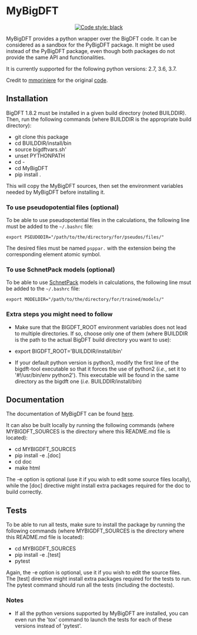 # MyBigDFT

<p align="center">
<a href="https://github.com/ambv/black"><img alt="Code style: black" src="https://img.shields.io/badge/code%20style-black-000000.svg"></a>
</p>

MyBigDFT provides a python wrapper over the BigDFT code.
It can be considered as a sandbox for the PyBigDFT package.
It might be used instead of the PyBigDFT package,
even though both packages do not provide the same API and functionalities.

It is currently supported for the following python versions: 2.7, 3.6, 3.7.

Credit to [mmoriniere](https://gitlab.com/mmoriniere) for the original [code](https://gitlab.com/mmoriniere/MyBigDFT).

## Installation

BigDFT 1.8.2 must be installed in a given build directory (noted BUILDDIR).
Then, run the following commands (where BUILDDIR is the appropriate build
directory):
- git clone this package
- cd BUILDDIR/install/bin
- source bigdftvars.sh'
- unset PYTHONPATH
- cd -
- cd MyBigDFT
- pip install .

This will copy the MyBigDFT sources, then set the environment variables
needed by MyBigDFT before installing it.

### To use pseudopotential files (optional)

To be able to use pseudopotential files in the calculations, the following line
must be added to the `~/.bashrc` file:

`export PSEUDODIR="/path/to/the/directory/for/pseudos/files/"`

The desired files must be named `psppar.` with the extension being the corresponding
element atomic symbol.

### To use SchnetPack models (optional)

To be able to use [SchnetPack](https://github.com/OMalenfantThuot/schnetpack) models in calculations,
the following line msut be added to the `~/.bashrc` file:

`export MODELDIR="/path/to/the/directory/for/trained/models/"`


### Extra steps you might need to follow

* Make sure that the BIGDFT\_ROOT environment variables does not lead to
multiple directories. If so, choose only one of them (where BUILDDIR is the path
to the actual BigDFT build directory you want to use):
- export BIGDFT\_ROOT='BUILDDIR/install/bin'

* If your default python version is python3, modify the first line of 
the bigdft-tool executable so that it forces the use of python2 (*i.e.*,
set it to '#!/usr/bin/env python2'). This executable will be found in the
same directory as the bigdft one (*i.e.* BUILDDIR/install/bin)


## Documentation

The documentation of MyBigDFT can be found
[here](https://mmoriniere.gitlab.io/MyBigDFT/index.html).

It can also be built locally by running the following commands (where
MYBIGDFT\_SOURCES is the directory where this README.md file is located):
- cd MYBIGDFT\_SOURCES
- pip install -e .[doc]
- cd doc
- make html

The -e option is optional (use it if you wish to edit some source files
locally), while the [doc] directive might install extra packages required for
the doc to build correctly.


## Tests

To be able to run all tests, make sure to install the package by running the
following commands (where MYBIGDFT\_SOURCES is the directory where this
README.md file is located):
- cd MYBIGDFT\_SOURCES
- pip install -e .[test]
- pytest 

Again, the -e option is optional, use it if you wish to edit the source files.
The [test] directive might install extra packages required for the tests to run.
The pytest command should run all the tests (including the doctests).


### Notes

* If all the python versions supported by MyBigDFT are installed, you can even
run the 'tox' command to launch the tests for each of these versions instead of
'pytest'.
